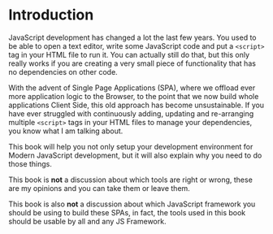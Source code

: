 # Introduction
JavaScript development has changed a lot the last few years.  You used to be able to open a text editor, write some JavaScript code and put a ```<script>``` tag in your HTML file to run it.  You can actually still do that, but this only really works if you are creating a very small piece of functionality that has no dependencies on other code.

With the advent of Single Page Applications (SPA), where we offload ever more application logic to the Browser, to the point that we now build whole applications Client Side, this old approach has become unsustainable.  If you have ever struggled with continuously adding, updating and re-arranging multiple ```<script>``` tags in your HTML files to manage your dependencies, you know what I am talking about.

This book will help you not only setup your development environment for Modern JavaScript development, but it will also explain why you need to do those things.

This book is __not__ a discussion about which tools are right or wrong, these are my opinions and you can take them or leave them.

This book is also __not__ a discussion about which JavaScript framework you should be using to build these SPAs, in fact, the tools used in this book should be usable by all and any JS Framework.
